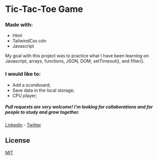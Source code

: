 # Tic-Tac-Toe Game 

### Made with:
- Html
- TailwindCss cdn
- Javascript

My goal with this project was to practice what I have been learning on Javascript, arrays, functions, JSON, DOM, setTimeout(), and filter(). 
 
### I would like to:
- Add a scoreboard;
- Save data in the local storage;
- CPU player; 


##### Pull requests are very welcome! I'm looking for collaborations and for people to study and grow together.

[Linkedin](https://www.linkedin.com/in/miguelmpsilva/) - 
[Twitter](https://twitter.com/Miguelmpsilva)


## License
[MIT](https://choosealicense.com/licenses/mit/)